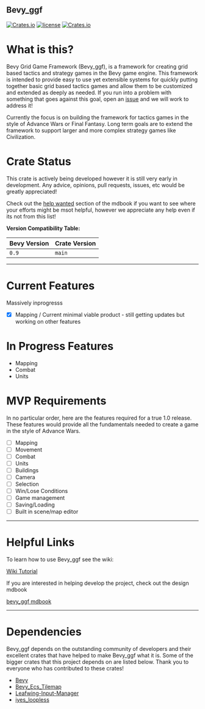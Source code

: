 ## Bevy_ggf

[![Crates.io](https://img.shields.io/crates/v/bevy_ggf.svg)](https://crates.io/crates/bevy_ggf)
[![license](https://img.shields.io/badge/license-MIT-blue.svg)](https://github.com/NoahShomette/bevy_ggf/blob/main/LICENSE-MIT)
[![Crates.io](https://img.shields.io/crates/d/bevy_ggf)](https://crates.io/crates/bevy_ggf)

# What is this?

Bevy Grid Game Framework (Bevy_ggf), is a framework for creating grid based tactics and strategy games in the Bevy game
engine. This framework is intended to provide easy to use yet extensible systems for quickly putting together basic
grid based tactics games and allow them to be customized and extended as deeply as needed. If you run into a problem
with something that goes against this goal, open an [issue](https://github.com/NoahShomette/bevy_ggf/issues/new/choose)
and we will work to address it!

Currently the focus is on building the framework for tactics games in the style of Advance Wars or Final
Fantasy. Long term goals are to extend the framework to support larger and more complex strategy games like
Civilization.

# Crate Status

This crate is actively being developed however it is still very early in development. Any advice, opinions, pull
requests, issues, etc would be greatly appreciated!

Check out the [help wanted](https://noahshomette.github.io/bevy_ggf/development/help_wanted.html) section of the mdbook
if you want to see where your efforts might be msot helpful, however we appreciate any help even if its not from this
list!

**Version Compatibility Table:**

| Bevy Version | Crate Version |
|--------------|---------------|
| `0.9`        | `main`        |

---

# Current Features

Massively inprogresss

- [x] Mapping / Current minimal viable product - still getting updates but working on other features

# In Progress Features

- Mapping
- Combat
- Units

# MVP Requirements

In no particular order, here are the features required for a true 1.0 release. These features would provide all the
fundamentals needed to create a game in the style of Advance Wars.

- [ ] Mapping
- [ ] Movement
- [ ] Combat
- [ ] Units
- [ ] Buildings
- [ ] Camera
- [ ] Selection
- [ ] Win/Lose Conditions
- [ ] Game management
- [ ] Saving/Loading
- [ ] Built in scene/map editor

---

# Helpful Links

To learn how to use Bevy_ggf see the wiki:

[Wiki Tutorial](https://github.com/NoahShomette/bevy_ggf/wiki#getting-started)

If you are interested in helping develop the project, check out the design mdbook

[bevy_ggf mdbook](https://noahshomette.github.io/bevy_ggf/)


---

# Dependencies

Bevy_ggf depends on the outstanding community of developers and their excellent crates that have helped to make Bevy_ggf
what it is. Some of the bigger crates that this project depends on are listed below. Thank you to everyone who has
contributed to these crates!

* [Bevy](https://github.com/bevyengine/bevy)
* [Bevy_Ecs_Tilemap](https://github.com/StarArawn/bevy_ecs_tilemap)
* [Leafwing-Input-Manager](https://github.com/Leafwing-Studios/leafwing-input-manager)
* [iyes_loopless](https://github.com/IyesGames/iyes_loopless)

